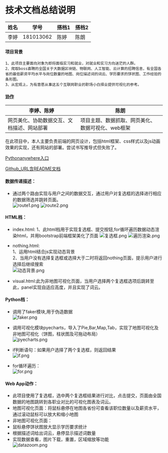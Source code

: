# 技术文档总结说明

|姓名   |学号  |搭档1 |搭档2|
| ----- | ----- | ----- | -----|
|李婷  |181013062|陈婷  |陈朗|

#### 项目背景

    1、此项目主要面向对象为即将面临实习和就业，对就业和实习方向迷茫的人群。
    2、爬取boss直聘的全国关于大数据区块链、物联网、人工智能、云计算的招聘信息，有全国各省的最低薪资平均水平与岗位数量的地图、岗位描述词的词云、学历要求的饼状图、工作经验的条形图。
    3、从宏观上，为有意愿从事这五个互联网职业的职场小白择业提供可视化的参考。  

#### [协作](https://github.com/cocofantuan/visual_job)
|李婷、陈婷   |陈朗 |
| ----- | ----- |
|网页美化、协助数据交互、文档描述、网站部署  |项目主题、数据抓取、网页美化、数据可视化、web框架|

在此项目中，本人主要负责前端的网页设计，包括html框架、css样式以及js动画效果的实现，还有网站的部署。尝试书写推导式但失败了。

[Pythonanywhere入口](http://ltco.pythonanywhere.com/)  

[Github_URL含README文档](https://github.com/cocofantuan/Python)

#### 数据传递描述：
- 通过两个路由实现与用户之间的数据交互，通过用户对复选框的选择进行相应的数据筛选并跳转页面。  
![route1.png](https://i.loli.net/2020/01/06/zLEG7fxcQbSOutJ.png)
![route2.png](https://i.loli.net/2020/01/06/P41D8Xh2lSBNJut.png)

#### HTML档：
- index.html:
1、此html档用于实现复选框、提交按钮,for循环遍历数据动态渲染html，并用bootstrap前端框架美化了页面
![复选框.png](https://i.loli.net/2020/01/06/vwMnfQqIzOacAlC.png)
![遍历渲染.png](https://i.loli.net/2020/01/06/2JKjq4slcGbHWp1.png)

- nothing.html:  
1、运用html结合js实现动态背景  
2、当用户没有选择复选框或选择大于二时将返回nothing页面，提示用户进行选择后继续搜索  
![动态背景.png](https://i.loli.net/2020/01/06/HGqCmRQpjv9Kndr.png)

- visual.html:此为非地图可视化页面，当用户选择两个复选框选项后跳转至此，panel实现自适应高度，并且实现了词云。 

#### Python档：

- 调用了faker模块,用于伪造数据  
![faker.png](https://i.loli.net/2020/01/06/xri6pb9DWuZXOYM.png)

- 调用可视化模块pyecharts，导入了Pie,Bar,Map,Tab，实现了地图可视化及非地图可视化（饼图，柱状图及可拖动布局）  
![pyecharts.png](https://i.loli.net/2020/01/06/m2VJHqYIPdRkzKo.png)
- if判断语句：如果用户选择了两个复选框，则返回结果  
![if.png](https://i.loli.net/2020/01/06/N8JCKmlVts4wDj3.png)
- for循环遍历：  
![for.png](https://i.loli.net/2020/01/06/YXR1aEG5FvlqzPd.png)  

#### Web App动作：
- 此项目使用了复选框，选中两个复选框结果进行对比，点击提交，页面由全国数据的地图跳转到各职业对比的可视化图表及词云。  
- 地图可视化页面：将鼠标悬停在地图各省份可查看该职位数量以及薪资水平，通过滚动鼠标可以放大和缩小地图
- 非地图可视化页面：
 - 鼠标悬停饼状图放大显示学历要求统计
 - 根据描述词给出词云，悬停显示描述词数量
 - 实现数据查看，图片下载，重置，区域缩放等功能    
![datazoom.png](https://i.loli.net/2020/01/06/zDKkS4rcl2hJLMd.png)

